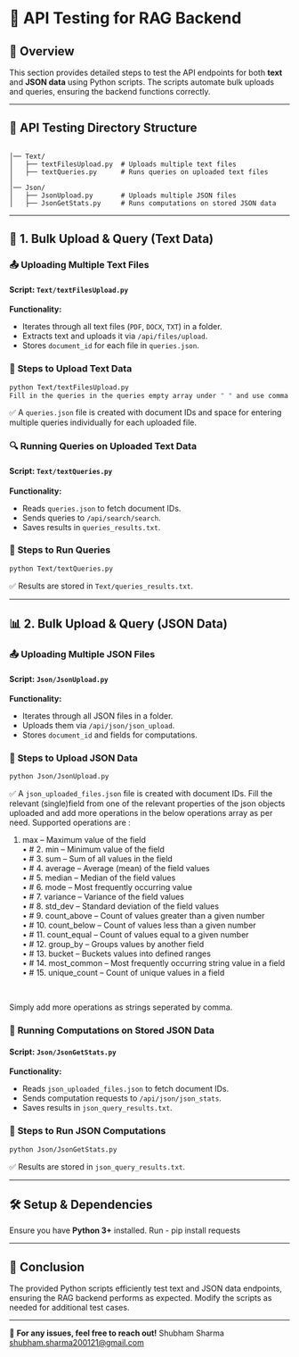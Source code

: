 # 📌 API Testing for RAG Backend

## 🔬 Overview
This section provides detailed steps to test the API endpoints for both **text** and **JSON data** using Python scripts. The scripts automate bulk uploads and queries, ensuring the backend functions correctly.

---

## 📂 API Testing Directory Structure
```

│── Text/
│   ├── textFilesUpload.py  # Uploads multiple text files
│   ├── textQueries.py      # Runs queries on uploaded text files
│
│── Json/
│   ├── JsonUpload.py       # Uploads multiple JSON files
│   ├── JsonGetStats.py     # Runs computations on stored JSON data
```

---

## 📝 **1. Bulk Upload & Query (Text Data)**

### 📤 **Uploading Multiple Text Files**
#### **Script:** `Text/textFilesUpload.py`

**Functionality:**
- Iterates through all text files (`PDF`, `DOCX`, `TXT`) in a folder.
- Extracts text and uploads it via `/api/files/upload`.
- Stores `document_id` for each file in `queries.json`.

### 📌 **Steps to Upload Text Data**
```sh
python Text/textFilesUpload.py
Fill in the queries in the queries empty array under " " and use comma for seperating multiple queries.
```
✅ A `queries.json` file is created with document IDs and space for entering multiple queries individually for each uploaded file.

### 🔍 **Running Queries on Uploaded Text Data**
#### **Script:** `Text/textQueries.py`

**Functionality:**
- Reads `queries.json` to fetch document IDs.
- Sends queries to `/api/search/search`.
- Saves results in `queries_results.txt`.

### 📌 **Steps to Run Queries**
```sh
python Text/textQueries.py
```
✅ Results are stored in `Text/queries_results.txt`.

---

## 📊 **2. Bulk Upload & Query (JSON Data)**

### 📤 **Uploading Multiple JSON Files**
#### **Script:** `Json/JsonUpload.py`

**Functionality:**
- Iterates through all JSON files in a folder.
- Uploads them via `/api/json/json_upload`.
- Stores `document_id` and fields for computations.

### 📌 **Steps to Upload JSON Data**
```sh
python Json/JsonUpload.py
```
✅ A `json_uploaded_files.json` file is created with document IDs.
Fill the relevant (single)field from one of the relevant properties of the json objects uploaded and add more operations in the below operations array as per need.
Supported operations are :
1. max – Maximum value of the field <br>
• # 2. min – Minimum value of the field <br>
• # 3. sum – Sum of all values in the field<br>
• # 4. average – Average (mean) of the field values<br>
• # 5. median – Median of the field values<br>
• # 6. mode – Most frequently occurring value<br>
• # 7. variance – Variance of the field values<br>
• # 8. std_dev – Standard deviation of the field values<br>
• # 9. count_above – Count of values greater than a given number<br>
• # 10. count_below – Count of values less than a given number<br>
• # 11. count_equal – Count of values equal to a given number<br>
• # 12. group_by – Groups values by another field<br>
• # 13. bucket – Buckets values into defined ranges<br>
• # 14. most_common – Most frequently occurring string value in a field<br>
• # 15. unique_count – Count of unique values in a field<br>
<br>

Simply add more operations as strings seperated by comma.
### 🔢 **Running Computations on Stored JSON Data**
#### **Script:** `Json/JsonGetStats.py`

**Functionality:**
- Reads `json_uploaded_files.json` to fetch document IDs.
- Sends computation requests to `/api/json/json_stats`.
- Saves results in `json_query_results.txt`.

### 📌 **Steps to Run JSON Computations**
```sh
python Json/JsonGetStats.py
```
✅ Results are stored in `json_query_results.txt`.

---

## 🛠 **Setup & Dependencies**
Ensure you have **Python 3+** installed.
Run - pip install requests

---

## 🚀 **Conclusion**
The provided Python scripts efficiently test text and JSON data endpoints, ensuring the RAG backend performs as expected. Modify the scripts as needed for additional test cases.

---

📩 **For any issues, feel free to reach out!**
Shubham Sharma <br>
shubham.sharma200121@gmail.com<br>

